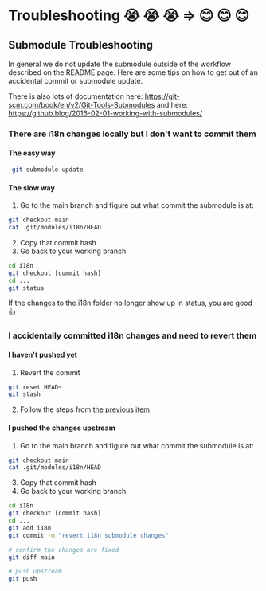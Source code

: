 # Troubleshooting :sob: :sob: :sob: => 😊 :blush: 😊

## Submodule Troubleshooting

In general we do not update the submodule outside of the workflow described on the README page.
Here are some tips on how to get out of an accidental commit or submodule update.

There is also lots of documentation here: https://git-scm.com/book/en/v2/Git-Tools-Submodules
and here: https://github.blog/2016-02-01-working-with-submodules/

### There are i18n changes locally but I don't want to commit them

#### The easy way

```sh
 git submodule update
```

#### The slow way

1. Go to the main branch and figure out what commit the submodule is at:

```sh
git checkout main
cat .git/modules/i18n/HEAD
```

2. Copy that commit hash
3. Go back to your working branch

```sh
cd i18n
git checkout [commit hash]
cd ...
git status
```

If the changes to the i18n folder no longer show up in status, you are good 👍

### I accidentally committed i18n changes and need to revert them

#### I haven't pushed yet

1. Revert the commit

```sh
git reset HEAD~
git stash
```

2. Follow the steps from [the previous item](#There-are-i18n-changes-locally-but-I-don't-want-to-commit-them)

#### I pushed the changes upstream

1. Go to the main branch and figure out what commit the submodule is at:

```sh
git checkout main
cat .git/modules/i18n/HEAD
```

3. Copy that commit hash
4. Go back to your working branch

```sh
cd i18n
git checkout [commit hash]
cd ...
git add i18n
git commit -m "revert i18n submodule changes"

# confirm the changes are fixed
git diff main

# push upstream
git push

```
